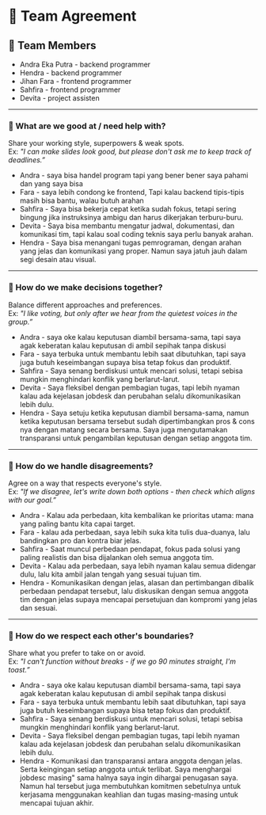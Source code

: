# 📝 Team Agreement

## 👥 Team Members
- Andra Eka Putra - backend programmer
- Hendra - backend programmer
- Jihan Fara - frontend programmer
- Sahfira - frontend programmer
- Devita - project assisten


---

### 🔹 What are we good at / need help with?
Share your working style, superpowers & weak spots.  
Ex: *"I can make slides look good, but please don't ask me to keep track of deadlines.”*

* Andra - saya bisa handel program tapi yang bener bener saya pahami dan yang saya bisa
* Fara - saya lebih condong ke frontend, Tapi kalau backend tipis-tipis masih bisa bantu, walau butuh arahan
* Sahfira - Saya bisa bekerja cepat ketika sudah fokus, tetapi sering bingung jika instruksinya ambigu dan harus dikerjakan terburu-buru.
* Devita - Saya bisa membantu mengatur jadwal, dokumentasi, dan komunikasi tim, tapi kalau soal coding teknis saya perlu banyak arahan.
* Hendra - Saya bisa menangani tugas pemrograman, dengan arahan yang jelas dan komunikasi yang proper. Namun saya jatuh jauh dalam segi desain atau visual.

---

### 🔹 How do we make decisions together?
Balance different approaches and preferences.  
Ex: *"I like voting, but only after we hear from the quietest voices in the group.”*

* Andra - saya oke kalau keputusan diambil bersama-sama, tapi saya agak keberatan kalau keputusan di ambil sepihak tanpa diskusi
* Fara - saya terbuka untuk membantu lebih saat dibutuhkan, tapi saya juga butuh keseimbangan supaya bisa tetap fokus dan produktif.
* Sahfira - Saya senang berdiskusi untuk mencari solusi, tetapi sebisa mungkin menghindari konflik yang berlarut-larut.
* Devita - Saya fleksibel dengan pembagian tugas, tapi lebih nyaman kalau ada kejelasan jobdesk dan perubahan selalu dikomunikasikan lebih dulu.
* Hendra - Saya setuju ketika keputusan diambil bersama-sama, namun ketika keputusan bersama tersebut sudah dipertimbangkan pros & cons nya dengan matang secara bersama. Saya juga mengutamakan transparansi untuk pengambilan keputusan dengan setiap anggota tim.

---

### 🔹 How do we handle disagreements?
Agree on a way that respects everyone's style.  
Ex: *"If we disagree, let's write down both options - then check which aligns with our goal.”*

* Andra - Kalau ada perbedaan, kita kembalikan ke prioritas utama: mana yang paling bantu kita capai target.
* Fara - kalau ada perbedaan, saya lebih suka kita tulis dua-duanya, lalu bandingkan pro dan kontra biar jelas.
* Sahfira - Saat muncul perbedaan pendapat, fokus pada solusi yang paling realistis dan bisa dijalankan oleh semua anggota tim.
* Devita - Kalau ada perbedaan, saya lebih nyaman kalau semua didengar dulu, lalu kita ambil jalan tengah yang sesuai tujuan tim.
* Hendra - Komunikasikan dengan jelas, alasan dan pertimbangan dibalik perbedaan pendapat tersebut, lalu diskusikan dengan semua anggota tim dengan jelas supaya mencapai persetujuan dan kompromi yang jelas dan sesuai.
---

### 🔹 How do we respect each other's boundaries?
Share what you prefer to take on or avoid.  
Ex: *"I can't function without breaks - if we go 90 minutes straight, I'm toast.”*

* Andra - saya oke kalau keputusan diambil bersama-sama, tapi saya agak keberatan kalau keputusan di ambil sepihak tanpa diskusi
* Fara - saya terbuka untuk membantu lebih saat dibutuhkan, tapi saya juga butuh keseimbangan supaya bisa tetap fokus dan produktif.
* Sahfira - Saya senang berdiskusi untuk mencari solusi, tetapi sebisa mungkin menghindari konflik yang berlarut-larut.
* Devita - Saya fleksibel dengan pembagian tugas, tapi lebih nyaman kalau ada kejelasan jobdesk dan perubahan selalu dikomunikasikan lebih dulu.
* Hendra - Komunikasi dan transparansi antara anggota dengan jelas. Serta keingingan setiap anggota untuk terlibat. Saya menghargai jobdesc masing" sama halnya saya ingin dihargai penugasan saya. Namun hal tersebut juga membutuhkan komitmen sebetulnya untuk kerjasama menggunakan keahlian dan tugas masing-masing untuk mencapai tujuan akhir.
